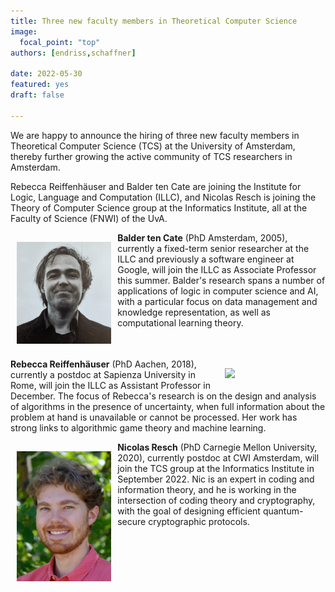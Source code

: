 ```yaml
---
title: Three new faculty members in Theoretical Computer Science
image:
  focal_point: "top"
authors: [endriss,schaffner]

date: 2022-05-30
featured: yes
draft: false

---
```


We are happy to announce the hiring of three new faculty members in Theoretical Computer Science (TCS) at the University of Amsterdam, thereby further growing the active community of TCS researchers in Amsterdam.

Rebecca Reiffenhäuser and Balder ten Cate are joining the Institute for Logic, Language and Computation (ILLC), and Nicolas Resch is joining the Theory of Computer Science group at the Informatics Institute, all at the Faculty of Science (FNWI) of the UvA.
<!--more-->


<img src="cate.png" style="width:30%;padding:10px;float:left;display:block;margin-top:5px"></img>
**Balder ten Cate** (PhD Amsterdam, 2005), currently a fixed-term senior researcher at the ILLC and previously a software engineer at Google, will join the ILLC as Associate Professor this summer. Balder's research spans a number of applications of logic in computer science and AI, with a particular focus on data management and knowledge representation, as well as computational learning theory.
<br clear="left">

<img src="reiffenhäuser.png" style="width:30%;padding:10px;float:right;display:block;margin-top:5px"></img>
**Rebecca Reiffenhäuser** (PhD Aachen, 2018), currently a postdoc at Sapienza University in Rome, will join the ILLC as Assistant Professor in December. The focus of Rebecca's research is on the design and analysis of algorithms in the presence of uncertainty, when full information about the problem at hand is unavailable or cannot be processed. Her work has strong links to algorithmic game theory and machine learning.
<br clear="left">

<img src="resch.jpeg" style="width:30%;padding:10px;float:left;display:block;margin-top:5px"></img>
**Nicolas Resch** (PhD Carnegie Mellon University, 2020), currently postdoc at CWI Amsterdam, will join the TCS group at the Informatics Institute in September 2022. Nic is an expert in coding and information theory, and he is working in the intersection of coding theory and cryptography, with the goal of designing efficient quantum-secure cryptographic protocols.
